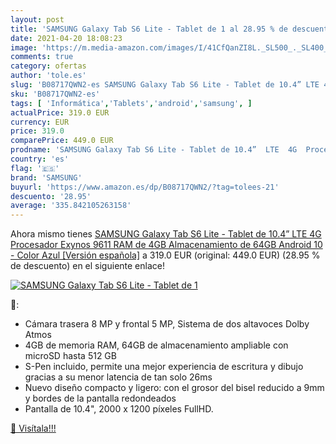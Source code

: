 ```yaml
---
layout: post
title: 'SAMSUNG Galaxy Tab S6 Lite - Tablet de 1 al 28.95 % de descuento'
date: 2021-04-20 18:08:23
image: 'https://m.media-amazon.com/images/I/41CfQanZI8L._SL500_._SL400_.jpg'
comments: true
category: ofertas
author: 'tole.es'
slug: 'B08717QWN2-es SAMSUNG Galaxy Tab S6 Lite - Tablet de 10.4” LTE 4G...'
sku: 'B08717QWN2-es'
tags: [ 'Informática','Tablets','android','samsung', ]
actualPrice: 319.0 EUR
currency: EUR
price: 319.0
comparePrice: 449.0 EUR
prodname: 'SAMSUNG Galaxy Tab S6 Lite - Tablet de 10.4”  LTE  4G  Procesador Exynos 9611  RAM de 4GB  Almacenamiento de 64GB  Android 10  - Color Azul [Versión española]'
country: 'es'
flag: '🇪🇸'
brand: 'SAMSUNG'
buyurl: 'https://www.amazon.es/dp/B08717QWN2/?tag=tolees-21'
descuento: '28.95'
average: '335.842105263158'
---
```


Ahora mismo tienes [SAMSUNG Galaxy Tab S6 Lite - Tablet de 10.4”  LTE  4G  Procesador Exynos 9611  RAM de 4GB  Almacenamiento de 64GB  Android 10  - Color Azul [Versión española]](https://www.amazon.es/dp/B08717QWN2/?tag=tolees-21) a 319.0 EUR (original: 449.0 EUR) (28.95 %  de descuento) en el siguiente enlace!

[![SAMSUNG Galaxy Tab S6 Lite - Tablet de 1](https://m.media-amazon.com/images/I/41CfQanZI8L._SL500_._SL400_.jpg)](https://www.amazon.es/dp/B08717QWN2/?tag=tolees-21)

🔎:

- Cámara trasera 8 MP y frontal 5 MP, Sistema de dos altavoces Dolby Atmos
- 4GB de memoria RAM, 64GB de almacenamiento ampliable con microSD hasta 512 GB
- S-Pen incluido, permite una mejor experiencia de escritura y dibujo gracias a su menor latencia de tan solo 26ms
- Nuevo diseño compacto y ligero: con el grosor del bisel reducido a 9mm y bordes de la pantalla redondeados
- Pantalla de 10.4", 2000 x 1200 píxeles FullHD.

[🛒 Visítala!!!](https://www.amazon.es/dp/B08717QWN2/?tag=tolees-21)
